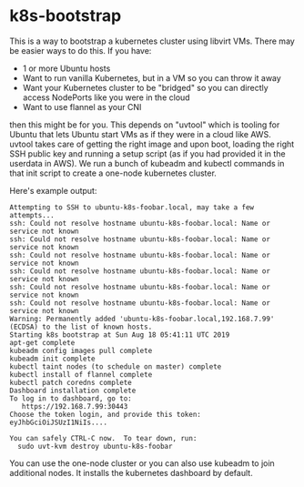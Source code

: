 # k8s-bootstrap

This is a way to bootstrap a kubernetes cluster using libvirt VMs.  There may be
easier ways to do this.  If you have:

- 1 or more Ubuntu hosts
- Want to run vanilla Kubernetes, but in a VM so you can throw it away
- Want your Kubernetes cluster to be "bridged" so you can directly access
  NodePorts like you were in the cloud
- Want to use flannel as your CNI

then this might be for you.  This depends on "uvtool" which is tooling for
Ubuntu that lets Ubuntu start VMs as if they were in a cloud like AWS.  uvtool
takes care of getting the right image and upon boot, loading the right SSH
public key and running a setup script (as if you had provided it in the
userdata in AWS).  We run a bunch of kubeadm and kubectl commands in that init
script to create a one-node kubernetes cluster.

Here's example output:

    Attempting to SSH to ubuntu-k8s-foobar.local, may take a few attempts...
    ssh: Could not resolve hostname ubuntu-k8s-foobar.local: Name or service not known
    ssh: Could not resolve hostname ubuntu-k8s-foobar.local: Name or service not known
    ssh: Could not resolve hostname ubuntu-k8s-foobar.local: Name or service not known
    ssh: Could not resolve hostname ubuntu-k8s-foobar.local: Name or service not known
    ssh: Could not resolve hostname ubuntu-k8s-foobar.local: Name or service not known
    ssh: Could not resolve hostname ubuntu-k8s-foobar.local: Name or service not known
    Warning: Permanently added 'ubuntu-k8s-foobar.local,192.168.7.99' (ECDSA) to the list of known hosts.
    Starting k8s bootstrap at Sun Aug 18 05:41:11 UTC 2019
    apt-get complete
    kubeadm config images pull complete
    kubeadm init complete
    kubectl taint nodes (to schedule on master) complete
    kubectl install of flannel complete
    kubectl patch coredns complete
    Dashboard installation complete
    To log in to dashboard, go to:
       https://192.168.7.99:30443
    Choose the token login, and provide this token:
    eyJhbGciOiJSUzI1NiIs....

    You can safely CTRL-C now.  To tear down, run:
      sudo uvt-kvm destroy ubuntu-k8s-foobar

You can use the one-node cluster or you can also use kubeadm to join additional
nodes.  It installs the kubernetes dashboard by default.
